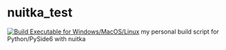 # nuitka_test
[![Build Executable for Windows/MacOS/Linux](https://github.com/CeivenLean/nuitka_test/actions/workflows/nuitka_build.yml/badge.svg)](https://github.com/CeivenLean/nuitka_test/actions/workflows/nuitka_build.yml)
my personal build script for Python/PySide6 with nuitka
